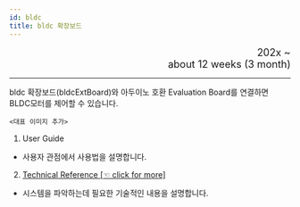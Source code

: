 ```yaml
---
id: bldc
title: bldc 확장보드
---
```


<div align="right">
  <font size="4">
    202x ~ <br/>
		about 12 weeks (3 month)
  </font>
</div>

---

bldc 확장보드(bldcExtBoard)와 아두이노 호환 Evaluation Board를 연결하면 BLDC모터를 제어할 수 있습니다.

	<대표 이미지 추가>

1. User Guide
  * 사용자 관점에서 사용법을 설명합니다.
2. [Technical Reference [☜ click for more]](https://chuldongshim.github.io/bldc/build/html/index.html)
  * 시스템을 파악하는데 필요한 기술적인 내용을 설명합니다.

